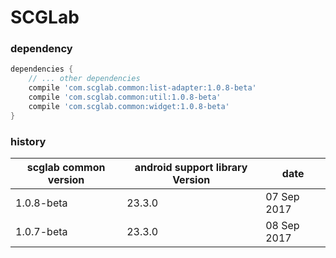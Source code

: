 # SCGLab

### dependency
```gradle
dependencies {
    // ... other dependencies
    compile 'com.scglab.common:list-adapter:1.0.8-beta'
    compile 'com.scglab.common:util:1.0.8-beta'
    compile 'com.scglab.common:widget:1.0.8-beta'
}
```

### history
| scglab common version | android support library Version | date |
| ------ | ------ | ------ |
| 1.0.8-beta | 23.3.0 | 07 Sep 2017 |
| 1.0.7-beta | 23.3.0 | 08 Sep 2017 |
